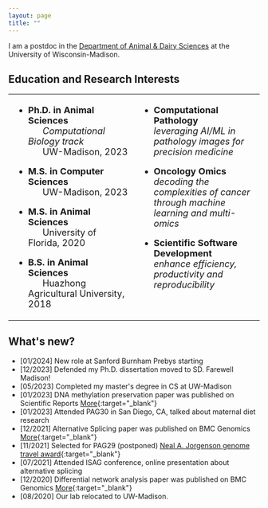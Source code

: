```yaml
---
layout: page
title: ""
---
```


I am a postdoc in the [Department of Animal & Dairy Sciences](https://andysci.wisc.edu/) at the University of Wisconsin-Madison.

## Education and Research Interests

<table style="border-collapse: collapse; width: 100%; border: 0;">
  <tr>
    <!-- Education Column -->
    <td valign="top" width="50%" style="border: 0; padding-right: 10px; font-size: 18px;">

<!-- ### <strong>Education</strong> -->

- <strong>Ph.D. in Animal Sciences </strong><br>
  &nbsp;&nbsp;&nbsp;&nbsp;&nbsp;&nbsp;<em>Computational Biology track<br></em>
  &nbsp;&nbsp;&nbsp;&nbsp;&nbsp;&nbsp;UW-Madison, 2023<br>

- <strong>M.S. in Computer Sciences</strong><br>
  &nbsp;&nbsp;&nbsp;&nbsp;&nbsp;&nbsp;UW-Madison, 2023<br>

- <strong>M.S. in Animal Sciences</strong><br>
  &nbsp;&nbsp;&nbsp;&nbsp;&nbsp;&nbsp;University of Florida, 2020<br>

- <strong>B.S. in Animal Sciences</strong><br>
  &nbsp;&nbsp;&nbsp;&nbsp;&nbsp;&nbsp;Huazhong Agricultural University, 2018

    </td>

    <!-- Research Interests Column -->
    <td valign="top" width="50%" style="border: 0; padding-right: 10px; font-size: 18px;">

<!-- ### <strong>Research Interests</strong> -->

- <strong>Computational Pathology</strong><br>
  <em>leveraging AI/ML in pathology images for precision medicine</em><br>

- <strong>Oncology Omics</strong><br>
  <em>decoding the complexities of cancer through machine learning and multi-omics</em><br>
  
- <strong>Scientific Software Development</strong><br>
  <em>enhance efficiency, productivity and reproducibility</em><br>

    </td>
  </tr>
</table>

<!-- ## My research and interests

I am broadly interested in computational biology & bioinformatics topics. During my Ph.D., the primary focus of my research is evaluation of the effects of prenatal factors on the epigenome and transcriptome of the offspring in animal species. Additionally, I am interested in scientific software development.

 <!-- e.g., full stack web application, R package, python package, etc. -->

## What's new?

<!-- - <span style="color:blue;">[06/2023]</span>. I am currently looking for a full time position in **computational bio/bioinformatics (scientist/engineer/SDE)** area, please refer to my [CV/Resume](https://liheliu95.me/cv/). -->

- [01/2024] New role at Sanford Burnham Prebys starting
- [12/2023] Defended my Ph.D. dissertation moved to SD. Farewell Madison!
- [05/2023] Completed my master's degree in CS at UW-Madison
- [01/2023] DNA methylation preservation paper was published on Scientific Reports [More](https://www.nature.com/articles/s41598-023-28896-3){:target="\_blank"}
- [01/2023] Attended PAG30 in San Diego, CA, talked about maternal diet research
- [12/2021] Alternative Splicing paper was published on BMC Genomics [More](https://link.springer.com/article/10.1186/s12864-021-08065-4){:target="\_blank"}
- [11/2021] Selected for PAG29 (postponed) [Neal A. Jorgenson genome travel award](https://www.intlpag.org/30/program/archives/pag-xxix-archives/news-xxix/440-travel-grants-2022-winners){:target="\_blank"}
- [07/2021] Attended ISAG conference, online presentation about alternative splicing
- [12/2020] Differential network analysis paper was published on BMC Genomics [More](https://bmcgenomics.biomedcentral.com/articles/10.1186/s12864-020-07068-x){:target="\_blank"}
- [08/2020] Our lab relocated to UW-Madison.
